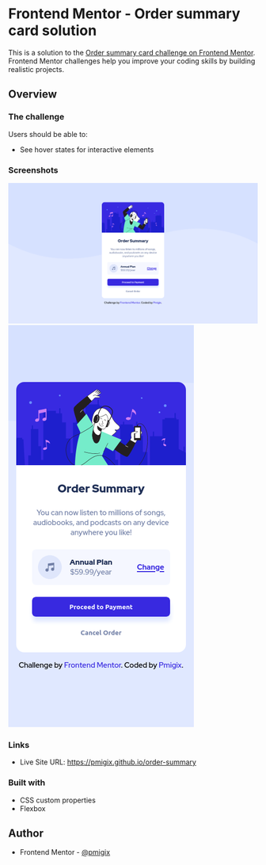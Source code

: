 # Frontend Mentor - Order summary card solution

This is a solution to the [Order summary card challenge on Frontend Mentor](https://www.frontendmentor.io/challenges/order-summary-component-QlPmajDUj). Frontend Mentor challenges help you improve your coding skills by building realistic projects. 

## Overview

### The challenge

Users should be able to:

- See hover states for interactive elements

### Screenshots

![desktop](./screenshots/desktop.png)
![mobile](./screenshots/mobile.png)

### Links

- Live Site URL: https://pmigix.github.io/order-summary

### Built with

- CSS custom properties
- Flexbox

## Author

- Frontend Mentor - [@pmigix](https://www.frontendmentor.io/profile/pmigix)